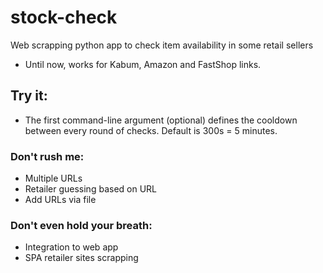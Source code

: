 # stock-check
Web scrapping python app to check item availability in some retail sellers
- Until now, works for Kabum, Amazon and FastShop links.

## Try it:
 - The first command-line argument (optional) defines the cooldown between every round of checks. Default is 300s = 5 minutes.

### Don't rush me:
- Multiple URLs
- Retailer guessing based on URL
- Add URLs via file

### Don't even hold your breath:
- Integration to web app
- SPA retailer sites scrapping


